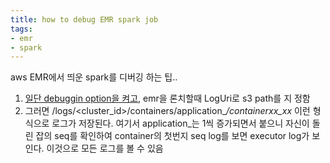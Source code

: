 ```yaml
---
title: how to debug EMR spark job
tags: 
- emr
- spark
---
```


aws EMR에서 띄운 spark를 디버깅 하는 팁..

1. [일단 debuggin option을 켜고](/2019/01/07/enable-debuggin-emr), emr을 론치할때 LogUri로 s3 path를 지
정함
2. 그러면 <bucket>/logs/<cluster_id>/containers/application_<timestamp>_<seq>/container_<timestamp>_xx_xx_<seq> 이런 형식으로 로그가 저장된다. 여기서 application_<seq>는 1씩 증가되면서 붙으니 자신이 돌린 잡의 seq를 확인하여 container의 첫번지 seq log를 보면 executor log가 보인다. 이것으로 모든 로그를 볼 수 있음



